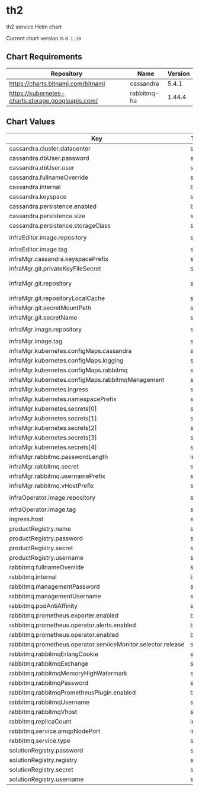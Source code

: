 th2
===
th2 service Helm chart

Current chart version is `0.1.10`



## Chart Requirements

| Repository | Name | Version |
|------------|------|---------|
| https://charts.bitnami.com/bitnami | cassandra | 5.4.1 |
| https://kubernetes-charts.storage.googleapis.com/ | rabbitmq-ha | 1.44.4 |

## Chart Values

| Key | Type | Default | Description |
|-----|------|---------|-------------|
| cassandra.cluster.datacenter | string | `"datacenter1"` |  |
| cassandra.dbUser.password | string | `""` |  |
| cassandra.dbUser.user | string | `"cassandra"` |  |
| cassandra.fullnameOverride | string | `"cassandra"` |  |
| cassandra.internal | bool | `true` |  |
| cassandra.keyspace | string | `"cradle"` |  |
| cassandra.persistence.enabled | bool | `false` |  |
| cassandra.persistence.size | string | `"50Gi"` |  |
| cassandra.persistence.storageClass | string | `"local-storage"` |  |
| infraEditor.image.repository | string | `"ghcr.io/th2-net/th2-infra-editor"` |  |
| infraEditor.image.tag | string | `"1.0.29"` |  |
| infraMgr.cassandra.keyspacePrefix | string | `"schema_"` |  |
| infraMgr.git.privateKeyFileSecret | string | `"infra-mgr"` |  |
| infraMgr.git.repository | string | `"git@github.com:th2-net/th2-demo-configuration.git"` |  |
| infraMgr.git.repositoryLocalCache | string | `"/home/service/repository"` |  |
| infraMgr.git.secretMountPath | string | `"/home/service/keys"` |  |
| infraMgr.git.secretName | string | `"infra-mgr"` |  |
| infraMgr.image.repository | string | `"ghcr.io/th2-net/th2-infra-mgr"` |  |
| infraMgr.image.tag | string | `"0.8.5"` |  |
| infraMgr.kubernetes.configMaps.cassandra | string | `"cradle"` |  |
| infraMgr.kubernetes.configMaps.logging | string | `"java-logging-config"` |  |
| infraMgr.kubernetes.configMaps.rabbitmq | string | `"rabbit-mq-app-config"` |  |
| infraMgr.kubernetes.configMaps.rabbitmqManagement | string | `"rabbitmq-mng-params"` |  |
| infraMgr.kubernetes.ingress | string | `"ingress-rules"` |  |
| infraMgr.kubernetes.namespacePrefix | string | `"schema-"` |  |
| infraMgr.kubernetes.secrets[0] | string | `"chart-secrets"` |  |
| infraMgr.kubernetes.secrets[1] | string | `"git-chart-creds"` |  |
| infraMgr.kubernetes.secrets[2] | string | `"th2-core"` |  |
| infraMgr.kubernetes.secrets[3] | string | `"th2-solution"` |  |
| infraMgr.kubernetes.secrets[4] | string | `"cassandra"` |  |
| infraMgr.rabbitmq.passwordLength | int | `24` |  |
| infraMgr.rabbitmq.secret | string | `"rabbitmq"` |  |
| infraMgr.rabbitmq.usernamePrefix | string | `"schema-user-"` |  |
| infraMgr.rabbitmq.vHostPrefix | string | `"schema-"` |  |
| infraOperator.image.repository | string | `"ghcr.io/th2-net/th2-infra-operator"` |  |
| infraOperator.image.tag | string | `"2.0.14"` |  |
| ingress.host | string | `nil` |  |
| productRegistry.name | string | `nil` |  |
| productRegistry.password | string | `nil` |  |
| productRegistry.secret | string | `"th2-core"` |  |
| productRegistry.username | string | `nil` |  |
| rabbitmq.fullnameOverride | string | `"rabbitmq"` |  |
| rabbitmq.internal | bool | `true` |  |
| rabbitmq.managementPassword | string | `""` |  |
| rabbitmq.managementUsername | string | `"th2-mng"` |  |
| rabbitmq.podAntiAffinity | string | `"hard"` |  |
| rabbitmq.prometheus.exporter.enabled | bool | `false` |  |
| rabbitmq.prometheus.operator.alerts.enabled | bool | `true` |  |
| rabbitmq.prometheus.operator.enabled | bool | `true` |  |
| rabbitmq.prometheus.operator.serviceMonitor.selector.release | string | `"prometheus"` |  |
| rabbitmq.rabbitmqErlangCookie | string | `""` |  |
| rabbitmq.rabbitmqExchange | string | `"th2-exchange"` |  |
| rabbitmq.rabbitmqMemoryHighWatermark | string | `"1024MB"` |  |
| rabbitmq.rabbitmqPassword | string | `""` |  |
| rabbitmq.rabbitmqPrometheusPlugin.enabled | bool | `true` |  |
| rabbitmq.rabbitmqUsername | string | `"th2"` |  |
| rabbitmq.rabbitmqVhost | string | `"th2"` |  |
| rabbitmq.replicaCount | int | `1` |  |
| rabbitmq.service.amqpNodePort | int | `32000` |  |
| rabbitmq.service.type | string | `"NodePort"` |  |
| solutionRegistry.password | string | `nil` |  |
| solutionRegistry.registry | string | `nil` |  |
| solutionRegistry.secret | string | `"th2-solution"` |  |
| solutionRegistry.username | string | `nil` |  |
